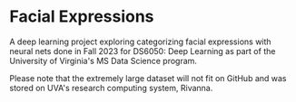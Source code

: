 # Facial Expressions
A deep learning project exploring categorizing facial expressions with neural nets done in Fall 2023 for DS6050: Deep Learning as part of the University of Virginia's MS Data Science program.

Please note that the extremely large dataset will not fit on GitHub and was stored on UVA's research computing system, Rivanna. 
